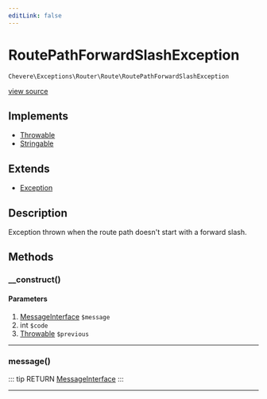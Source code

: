 ```yaml
---
editLink: false
---
```


# RoutePathForwardSlashException

`Chevere\Exceptions\Router\Route\RoutePathForwardSlashException`

[view source](https://github.com/chevere/chevere/blob/master/src/Chevere/Exceptions/Router/Route/RoutePathForwardSlashException.php)

## Implements

- [Throwable](https://www.php.net/manual/class.throwable)
- [Stringable](https://www.php.net/manual/class.stringable)

## Extends

- [Exception](../../Core/Exception.md)

## Description

Exception thrown when the route path doesn't start with a forward slash.

## Methods

### __construct()

#### Parameters

1. [MessageInterface](../../../Interfaces/Message/MessageInterface.md) `$message`
2. int `$code`
3. [Throwable](https://www.php.net/manual/class.throwable) `$previous`

---

### message()

::: tip RETURN
[MessageInterface](../../../Interfaces/Message/MessageInterface.md)
:::

---
